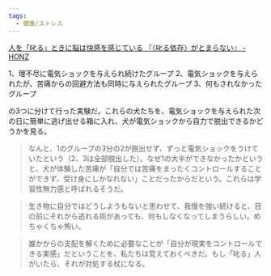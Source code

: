 ```yaml
---
tags:
  - 健康/ストレス
---
```

[人を「叱る」ときに脳は快感を感じている 『〈叱る依存〉がとまらない』 - HONZ](https://honz.jp/articles/-/51689)

1、理不尽に電気ショックを与えられ続けたグループ
2、電気ショックを与えられたが、苦痛からの回避方法も同時に与えられたグループ
3、何もされなかったグループ

の3つに分けて行った実験だ。これらの犬たちを、電気ショックを与えられた次の日に簡単に逃げ出せる箱に入れ、犬が電気ショックから自力で脱出できるかどうかを見る。

>なんと、1のグループの3分の2が脱出せず、ずっと電気ショックをうけていたという（2、3は全部脱出した）。なぜ1の大半ができなかったかというと、犬が体験した苦痛が「自分では苦痛をまったくコントロールすることができず、受け身にしかなれない」ことだったからだという。これらは学習性無力感と呼ばれるそうだ。

>生き物に自分ではどうしようもないと思わせて、我慢を強い続けると、目の前にそれから逃れる術があっても、何もしなくなってしまうらしい。めちゃくちゃ怖い。

>誰かからの支配を解くために必要なことが「自分が現実をコントロールできる実感」だということを、私たちは覚えておくべきだ。もし「叱る」人がいたら、それが対処する杖になる。

